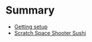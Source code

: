 # Summary

* [Getting setup](readme.md)
* [Scratch Space Shooter Sushi](scratch-space-shooter-sushi.md)
